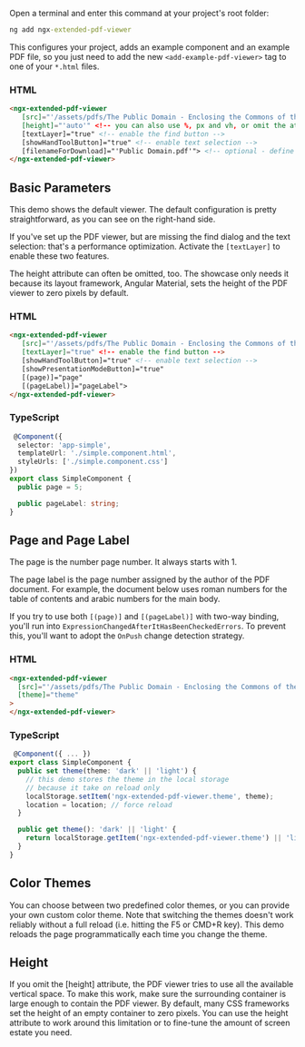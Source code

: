 Open a terminal and enter this command at your project's root folder:

```cmd
ng add ngx-extended-pdf-viewer
```

This configures your project, adds an example component and an example PDF file, so you just need to add the new `<add-example-pdf-viewer>` tag to one of your `*.html` files.

### HTML

```html
<ngx-extended-pdf-viewer
   [src]="'/assets/pdfs/The Public Domain - Enclosing the Commons of the Mind.pdf'"
   [height]="'auto'" <!-- you can also use %, px and vh, or omit the attribute altogether -->
   [textLayer]="true" <!-- enable the find button -->
   [showHandToolButton]="true" <!-- enable text selection -->
   [filenameForDownload]="'Public Domain.pdf'"> <!-- optional - define the filename if the user downloads the PDF -->
</ngx-extended-pdf-viewer>
```

## Basic Parameters

This demo shows the default viewer. The default configuration is pretty straightforward, as you can see on the right-hand side.

If you've set up the PDF viewer, but are missing the find dialog and the text selection: that's a performance optimization. Activate the `[textLayer]` to enable these two features.

The height attribute can often be omitted, too. The showcase only needs it because its layout framework, Angular Material, sets the height of the PDF viewer to zero pixels by default.

### HTML

```html
<ngx-extended-pdf-viewer
   [src]="'/assets/pdfs/The Public Domain - Enclosing the Commons of the Mind.pdf'"
   [textLayer]="true" <!-- enable the find button -->
   [showHandToolButton]="true" <!-- enable text selection -->
   [showPresentationModeButton]="true"
   [(page)]="page"
   [(pageLabel)]="pageLabel">
</ngx-extended-pdf-viewer>
```

### TypeScript

```typescript
 @Component({
  selector: 'app-simple',
  templateUrl: './simple.component.html',
  styleUrls: ['./simple.component.css']
})
export class SimpleComponent {
  public page = 5;

  public pageLabel: string;
}
```

## Page and Page Label

The page is the number page number. It always starts with 1.

The page label is the page number assigned by the author of the PDF document. For example, the document below uses roman numbers for the table of contents and arabic numbers for the main body.

If you try to use both `[(page)]` and `[(pageLabel)]` with two-way binding, you'll run into `ExpressionChangedAfterItHasBeenCheckedErrors`. To prevent this, you'll want to adopt the `OnPush` change detection strategy.

### HTML

```html
<ngx-extended-pdf-viewer
  [src]="'/assets/pdfs/The Public Domain - Enclosing the Commons of the Mind.pdf'"
  [theme]="theme"
>
</ngx-extended-pdf-viewer>
```

### TypeScript

```typescript
 @Component({ ... })
export class SimpleComponent {
  public set theme(theme: 'dark' || 'light') {
    // this demo stores the theme in the local storage 
    // because it take on reload only
    localStorage.setItem('ngx-extended-pdf-viewer.theme', theme);
    location = location; // force reload
  }

  public get theme(): 'dark' || 'light' {
    return localStorage.getItem('ngx-extended-pdf-viewer.theme') || 'light';
  }
}
```


## Color Themes

You can choose between two predefined color themes, or you can provide your own custom color theme. Note that switching the themes doesn't work reliably without a full reload (i.e. hitting the F5 or CMD+R key). This demo reloads the page programmatically each time you change the theme.

## Height

If you omit the [height] attribute, the PDF viewer tries to use all the available vertical space. To make this work, make sure the surrounding container is large enough to contain the PDF viewer. By default, many CSS frameworks set the height of an empty container to zero pixels. You can use the height attribute to work around this limitation or to fine-tune the amount of screen estate you need.
